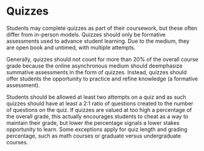 # Quizzes

Students may complete quizzes as part of their coursework, 
but these often differ from in-person models. Quizzes should 
only be formative assessments used to advance student learning. 
Due to the medium, they are open book and untimed, with 
multiple attempts.

Generally, quizzes should not count for more than 20% of 
the overall course grade because the online asynchronous 
medium should deemphasize summative assessments in the 
form of quizzes. Instead, quizzes should offer students the 
opportunity to practice and refine knowledge (a formative 
assessment). 

Students should be allowed at least two attempts 
on a quiz and as such quizzes should have at least a 2:1 
ratio of questions created to the number of questions on the 
quiz. If quizzes are valued at too high a percentage of the 
overall grade, this actually encourages students to cheat as 
a way to maintain their grade, but lower the percentage 
signals a lower stakes opportunity to learn. Some exceptions 
apply for quiz length and grading percentage, such as math 
courses or graduate versus undergraduate courses.  


